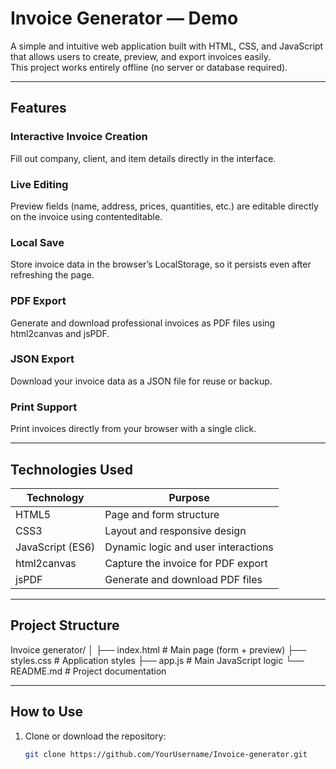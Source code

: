 #  Invoice Generator — Demo

A simple and intuitive web application built with HTML, CSS, and JavaScript that allows users to create, preview, and export invoices easily.  
This project works entirely offline (no server or database required).

---

##  Features

### Interactive Invoice Creation  
Fill out company, client, and item details directly in the interface.  

### Live Editing  
Preview fields (name, address, prices, quantities, etc.) are editable directly on the invoice using contenteditable.  

### Local Save  
Store invoice data in the browser’s LocalStorage, so it persists even after refreshing the page.  

### PDF Export  
Generate and download professional invoices as PDF files using html2canvas and jsPDF.  

### JSON Export  
Download your invoice data as a JSON file for reuse or backup.  

### Print Support  
Print invoices directly from your browser with a single click.  

---

##  Technologies Used

| Technology | Purpose |
|-------------|----------|
| HTML5 | Page and form structure |
| CSS3 | Layout and responsive design |
| JavaScript (ES6) | Dynamic logic and user interactions |
| html2canvas | Capture the invoice for PDF export |
| jsPDF | Generate and download PDF files |

---

##  Project Structure

Invoice generator/ │ ├── index.html        # Main page (form + preview) 
├── styles.css        # Application styles 
├── app.js            # Main JavaScript logic 
└── README.md         # Project documentation

---

##  How to Use

1. Clone or download the repository:
   ```bash
   git clone https://github.com/YourUsername/Invoice-generator.git
   ```
